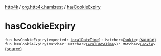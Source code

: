 [http4k](../index.md) / [org.http4k.hamkrest](index.md) / [hasCookieExpiry](./has-cookie-expiry.md)

# hasCookieExpiry

`fun hasCookieExpiry(expected: `[`LocalDateTime`](https://docs.oracle.com/javase/9/docs/api/java/time/LocalDateTime.html)`): Matcher<`[`Cookie`](../org.http4k.core.cookie/-cookie/index.md)`>` [(source)](https://github.com/http4k/http4k/blob/master/http4k-testing-hamkrest/src/main/kotlin/org/http4k/hamkrest/cookie.kt#L27)
`fun hasCookieExpiry(matcher: Matcher<`[`LocalDateTime`](https://docs.oracle.com/javase/9/docs/api/java/time/LocalDateTime.html)`>): Matcher<`[`Cookie`](../org.http4k.core.cookie/-cookie/index.md)`>` [(source)](https://github.com/http4k/http4k/blob/master/http4k-testing-hamkrest/src/main/kotlin/org/http4k/hamkrest/cookie.kt#L29)